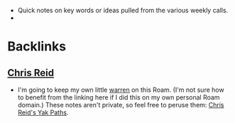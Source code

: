 - Quick notes on key words or ideas pulled from the various weekly calls.
- 

# Backlinks
## [Chris Reid](<Chris Reid.md>)
- I'm going to keep my own little [warren](<warren.md>) on this Roam. (I'm not sure how to benefit from the linking here if I did this on my own personal Roam domain.) These notes aren't private, so feel free to peruse them: [Chris Reid's Yak Paths](<Chris Reid's Yak Paths.md>).


